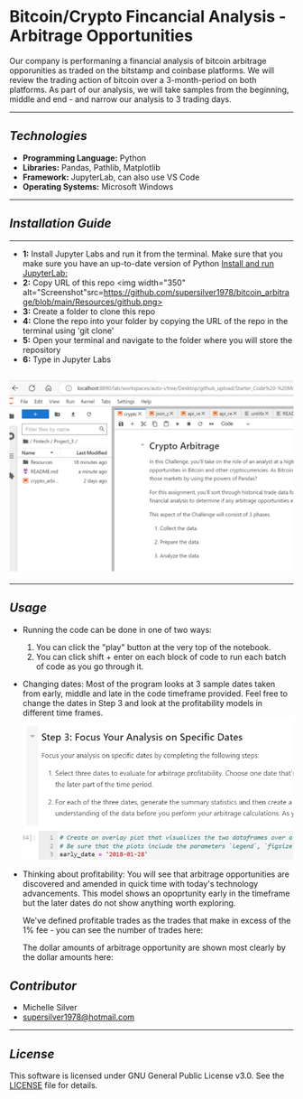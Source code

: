 # Bitcoin/Crypto Fincancial Analysis - Arbitrage Opportunities 

Our company is performaning a financial analysis of bitcoin arbitrage opporunities as traded on the bitstamp and coinbase platforms. We will review the trading action of bitcoin over a 3-month-period on both platforms. As part of our analysis, we will take samples from the beginning, middle and end - and narrow our analysis to 3 trading days.

---

## *Technologies*

- **Programming Language:** Python
- **Libraries:** Pandas, Pathlib, Matplotlib
- **Framework:** JupyterLab, can also use VS Code
- **Operating Systems:** Microsoft Windows

---

## *Installation Guide*

****
- **1:** Install Jupyter Labs and run it from the terminal. Make sure that you make sure you have an up-to-date version of Python
 [Install and run JupyterLab:](https://jupyter.org/install)
- **2:** Copy URL of this repo <img width="350" alt="Screenshot"src=https://github.com/supersilver1978/bitcoin_arbitrage/blob/main/Resources/github.png>
- **3:** Create a folder to clone this repo
- **4:** Clone the repo into your folder by copying the URL of the repo in the terminal using 'git clone' 
- **5:** Open your terminal and navigate to the folder where you will store the repository 
- **6:** Type in Jupyter Labs 

![Notebook preview](https://github.com/supersilver1978/bitcoin_arbitrage/blob/main/Resources/jupyter_folder.png)
- 
---

## *Usage*

- Running the code can be done in one of two ways:
    1. You can click the "play" button at the very top of the notebook.
    2. You can click shift + enter on each block of code to run each batch of code as you go through it. 
   
- Changing dates:
    Most of the program looks at 3 sample dates taken from early, middle and late in the code timeframe provided. Feel free to change the dates in Step 3 and look at the profitability models in different time frames.  <img width="550" alt="Screenshot 2023-04-02 at 3 19 14 PM" src=https://github.com/supersilver1978/bitcoin_arbitrage/blob/main/Resources/dates.png>
    
- Thinking about profitability:
    You will see that arbitrage opportunities are discovered and amended in quick time with today's technology advancements. This model shows an opoprtunity early in the timeframe but the later dates do not show anything worth exploring. 
    
    We've defined profitable trades as the trades that make in excess of the 1% fee - you can see the number of trades here:
    
    The dollar amounts of arbitrage opportunity are shown most clearly by the dollar amounts here:
    
    
    
## *Contributor*

- Michelle Silver
- supersilver1978@hotmail.com

---

## *License*

This software is licensed under GNU General Public License v3.0. See the [LICENSE](https://github.com/djohnst914/Loan_Qualifier_New_Feature/blob/main/LICENSE) file for details. 
